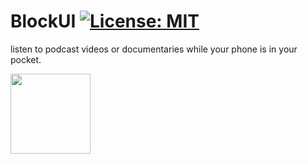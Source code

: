 # BlockUI [![License: MIT](https://img.shields.io/badge/License-MIT-yellow.svg)](https://opensource.org/licenses/MIT)
listen to podcast videos or documentaries while your phone is in your pocket.

[<img src="https://play.google.com/intl/en_us/badges/static/images/badges/en_badge_web_generic.png" alt="" data-canonical-src="https://play.google.com/intl/en_us/badges/static/images/badges/en_badge_web_generic.png" width="128" />](https://play.google.com/store/apps/details?id=work.matse.blockui)
